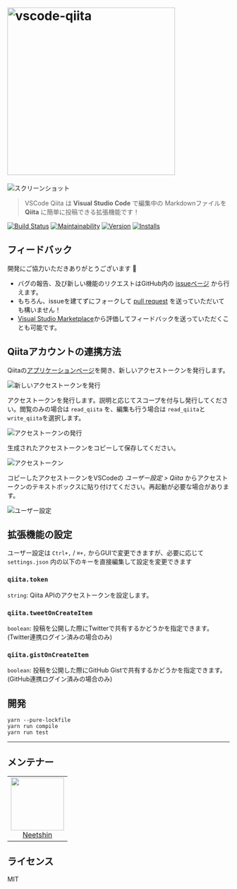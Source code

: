# <img src="https://i.imgur.com/qbSmJYY.png" alt="vscode-qiita" width="380px" />

![スクリーンショット](https://i.imgur.com/oyzlwX7.png)

> VSCode Qiita は **Visual Studio Code** で編集中の Markdownファイルを **Qiita** に簡単に投稿できる拡張機能です！

[![Build Status](https://travis-ci.com/neet/vscode-qiita.svg?branch=master)](https://travis-ci.com/neet/vscode-qiita)
[![Maintainability](https://api.codeclimate.com/v1/badges/c00b68ac7b99b4ffe755/maintainability)](https://codeclimate.com/github/neet/vscode-qiita/maintainability)
[![Version](https://vsmarketplacebadge.apphb.com/version/neetshin.vscode-qiita.svg)](https://marketplace.visualstudio.com/items?itemName=Neetshin.vscode-qiita)
[![Installs](https://vsmarketplacebadge.apphb.com/installs/neetshin.vscode-qiita.svg)](https://marketplace.visualstudio.com/items?itemName=Neetshin.vscode-qiita)

## フィードバック
開発にご協力いただきありがとうございます 🙏
- バグの報告、及び新しい機能のリクエストはGitHub内の [issueページ](https://github.com/neet/vscode-qiita/issues) から行えます。
- もちろん、issueを建てずにフォークして [pull request](https://github.com/neet/vscode-qiita/pulls) を送っていただいても構いません！
- [Visual Studio Marketplace](https://marketplace.visualstudio.com/items?itemName=Neetshin.vscode-qiita)から評価してフィードバックを送っていただくことも可能です。

## Qiitaアカウントの連携方法
Qiitaの[アプリケーションページ](https://qiita.com/settings/applications)を開き、新しいアクセストークンを発行します。

![新しいアクセストークンを発行](https://i.imgur.com/LPtgosR.png)

アクセストークンを発行します。説明と応じてスコープを付与し発行してください。閲覧のみの場合は `read_qiita` を、編集も行う場合は `read_qiita`と`write_qiita`を選択します。

![アクセストークンの発行](https://i.imgur.com/jHBsMSp.png)

生成されたアクセストークンをコピーして保存してください。

![アクセストークン](https://i.imgur.com/l6V6qmg.png)

コピーしたアクセストークンをVSCodeの *ユーザー設定 > Qiita* からアクセストークンのテキストボックスに貼り付けてください。再起動が必要な場合があります。

![ユーザー設定](https://i.imgur.com/YKhdRZ5.png)

## 拡張機能の設定
ユーザー設定は `Ctrl+,` / `⌘+,` からGUIで変更できますが、必要に応じて `settings.json` 内の以下のキーを直接編集して設定を変更できます

### `qiita.token`
`string`: Qiita APIのアクセストークンを設定します。
### `qiita.tweetOnCreateItem`
`boolean`: 投稿を公開した際にTwitterで共有するかどうかを指定できます。(Twitter連携ログイン済みの場合のみ)
### `qiita.gistOnCreateItem`
`boolean`: 投稿を公開した際にGitHub Gistで共有するかどうかを指定できます。(GitHub連携ログイン済みの場合のみ)

## 開発
```
yarn --pure-lockfile
yarn run compile
yarn run test
```

---

## メンテナー
<table>
  <tbody>
    <tr>
      <td align="center">
        <a href="https://github.com/neet">
          <img width="120" height="120" src="https://github.com/neet.png?size=120">
          </br>
          Neetshin
        </a>
      </td>
    </tr>
  <tbody>
</table>

## ライセンス
MIT
